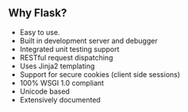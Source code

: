 ## Why Flask?

- Easy to use.
- Built in development server and debugger
- Integrated unit testing support
- RESTful request dispatching
- Uses Jinja2 templating
- Support for secure cookies (client side sessions)
- 100% WSGI 1.0 compliant
- Unicode based
- Extensively documented
